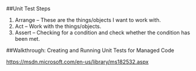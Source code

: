 ##Unit Test Steps

1. Arrange – These are the things/objects I want to work with.
2. Act – Work with the things/objects.
3. Assert – Checking for a condition and check whether the condition has been met.


##Walkthrough: Creating and Running Unit Tests for Managed Code

https://msdn.microsoft.com/en-us/library/ms182532.aspx



